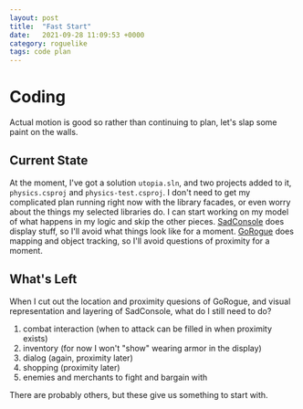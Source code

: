 ```yaml
---
layout: post
title:  "Fast Start"
date:   2021-09-28 11:09:53 +0000
category: roguelike
tags: code plan
---
```


# Coding
Actual motion is good so rather than continuing to plan, let's slap some paint on the walls.  

## Current State
At the moment, I've got a solution ```utopia.sln```, and two projects added to it, ```physics.csproj``` and ```physics-test.csproj```. I don't need to get my complicated plan running right now with the library facades, or even worry about the things my selected libraries do. I can start working on my model of what happens in my logic and skip the other pieces. [SadConsole][SadConsole] does display stuff, so I'll avoid what things look like for a moment. [GoRogue][GoRogue] does mapping and object tracking, so I'll avoid questions of proximity for a moment.  

## What's Left
When I cut out the location and proximity quesions of GoRogue, and visual representation and layering of SadConsole, what do I still need to do?  

1. combat interaction (when to attack can be filled in when proximity exists)  
1. inventory (for now I won't "show" wearing armor in the display)  
1. dialog (again, proximity later)  
1. shopping (proximity later)  
1. enemies and merchants to fight and bargain with  

There are probably others, but these give us something to start with.  

[GoRogue]: https://github.com/Chris3606/GoRogue
[SadConsole]: https://sadconsole.com/
[helpers]: https://github.com/thesadrogue/SadConsole.GoRogueHelpers